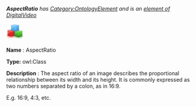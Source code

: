 ___AspectRatio__ 
 has
 [Category:OntologyElement](../../Category/OntologyElement "Category:OntologyElement") 
 and is an
 [element of](../../Property/ElementOf "Property:ElementOf") 
[DigitalVideo](../../Submissions/DigitalVideo "Submissions:DigitalVideo")_




  





[![Class](../public/images/thumb/2/27/Class.gif/45px-Class.gif)](../../Image/Class.gif "Class")


__Name__ 
 : AspectRatio
 



__Type:__ 
 owl:Class
 



__Description__ 
 : The aspect ratio of an image describes the proportional relationship between its width and its height. It is commonly expressed as two numbers separated by a colon, as in 16:9.
 



 E.g. 16:9, 4:3, etc.